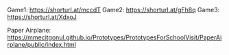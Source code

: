 Game1: https://shorturl.at/mccdT
Game2: https://shorturl.at/gFh8q
Game3: https://shorturl.at/XdxoJ

Paper Airplane: https://mmecitgonul.github.io/Prototypes/PrototypesForSchoolVisit/PaperAirplane/public/index.html
